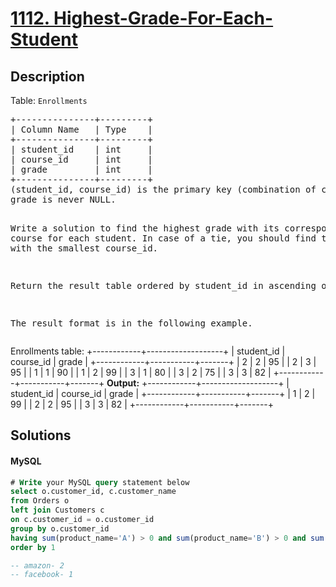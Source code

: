 # [1112. Highest-Grade-For-Each-Student](https://leetcode.com/problems/highest-grade-for-each-student/description)

## Description

<!-- description:start -->

<p>Table: <code>Enrollments</code></p>
 <pre>
+---------------+---------+
| Column Name   | Type    |
+---------------+---------+
| student_id    | int     |
| course_id     | int     |
| grade         | int     |
+---------------+---------+
(student_id, course_id) is the primary key (combination of columns with unique values) of this table.
grade is never NULL.
 

Write a solution to find the highest grade with its corresponding course for each student. In case of a tie, you should find the course with the smallest course_id.

Return the result table ordered by student_id in ascending order.

The result format is in the following example.
 </pre>
 
Enrollments table:
+------------+-------------------+
| student_id | course_id | grade |
+------------+-----------+-------+
| 2          | 2         | 95    |
| 2          | 3         | 95    |
| 1          | 1         | 90    |
| 1          | 2         | 99    |
| 3          | 1         | 80    |
| 3          | 2         | 75    |
| 3          | 3         | 82    |
+------------+-----------+-------+
<strong>Output:</strong> 
+------------+-------------------+
| student_id | course_id | grade |
+------------+-----------+-------+
| 1          | 2         | 99    |
| 2          | 2         | 95    |
| 3          | 3         | 82    |
+------------+-----------+-------+
</pre>
<!-- description:end -->

## Solutions

<!-- solution:start -->

<!-- tabs:start -->

#### MySQL

```sql
# Write your MySQL query statement below
select o.customer_id, c.customer_name
from Orders o
left join Customers c
on c.customer_id = o.customer_id
group by o.customer_id
having sum(product_name='A') > 0 and sum(product_name='B') > 0 and sum(product_name='C') = 0
order by 1

-- amazon- 2
-- facebook- 1
```

<!-- tabs:end -->

<!-- solution:end -->

